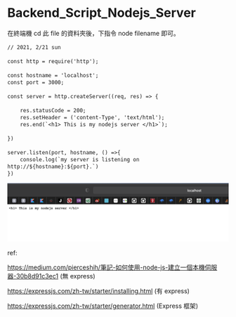 # Backend_Script_Nodejs_Server

在終端機 cd 此 file 的資料夾後，下指令 node filename 即可。


    // 2021, 2/21 sun

    const http = require('http');

    const hostname = 'localhost';
    const port = 3000;

    const server = http.createServer((req, res) => {

        res.statusCode = 200;
        res.setHeader = ('content-Type', 'text/html');
        res.end(`<h1> This is my nodejs server </h1>`);

    })

    server.listen(port, hostname, () =>{
        console.log(`my server is listening on http://${hostname}:${port}.`)
    })

![](https://raw.githubusercontent.com/QueenieCplusplus/Backend_Script_Nodejs_Server/main/output.png)

ref:

https://medium.com/pierceshih/筆記-如何使用-node-js-建立一個本機伺服器-30b8d91c3ec1 (無 express)

https://expressjs.com/zh-tw/starter/installing.html (有 express)

https://expressjs.com/zh-tw/starter/generator.html (Express 框架)
